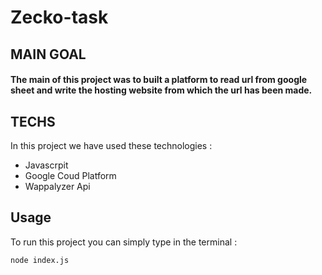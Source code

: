 # Zecko-task
## MAIN GOAL
#### The main of this project was to built a platform to read url from google sheet and write the hosting website from which the url has been made.


## TECHS
In this project we have used these technologies : 
+ Javascrpit
+ Google Coud Platform 
+ Wappalyzer Api

## Usage 
To run this project you can simply type in the terminal : 
```bash 
node index.js
